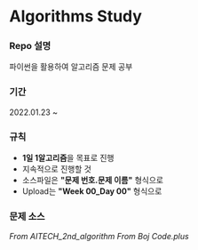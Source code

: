 # Algorithms Study

### Repo 설명

파이썬을 활용하여 알고리즘 문제 공부

### 기간

 2022.01.23 ~ 

### 규칙

- **1일 1알고리즘**을 목표로 진행
- 지속적으로 진행할 것
- 소스파일은 **"문제 번호.문제 이름"** 형식으로
- Upload는 **"Week 00_Day 00"** 형식으로

### 문제 소스

_From AITECH_2nd_algorithm_
_From Boj Code.plus_
